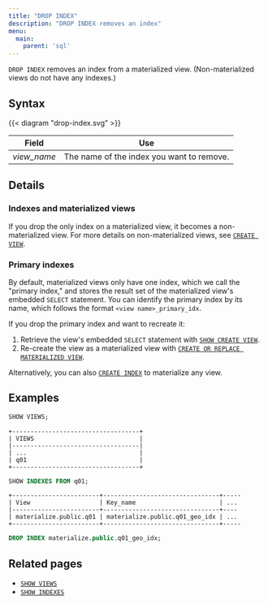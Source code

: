 ```yaml
---
title: "DROP INDEX"
description: "DROP INDEX removes an index"
menu:
  main:
    parent: 'sql'
---
```


`DROP INDEX` removes an index from a materialized view. (Non-materialized views
do not have any indexes.)

## Syntax

{{< diagram "drop-index.svg" >}}

Field | Use
------|-----
_view&lowbar;name_ | The name of the index you want to remove.

## Details

### Indexes and materialized views

If you drop the only index on a materialized view, it becomes a non-materialized
view. For more details on non-materialized views, see [`CREATE
VIEW`](../create-view).

### Primary indexes

By default, materialized views only have one index, which we call the "primary
index," and stores the result set of the materialized view's embedded `SELECT`
statement. You can identify the primary index by its name, which follows the
format `<view name>_primary_idx`.

If you drop the primary index and want to recreate it:

1. Retrieve the view's embedded `SELECT` statement with [`SHOW CREATE
   VIEW`](../show-create-view).
1. Re-create the view as a materialized view with [`CREATE OR REPLACE
   MATERIALIZED VIEW`](../create-materialized-view).

Alternatively, you can also [`CREATE INDEX`](../create-index) to materialize any
view.

## Examples

```sql
SHOW VIEWS;
```
```nofmt
+-----------------------------------+
| VIEWS                             |
|-----------------------------------|
| ...                               |
| q01                               |
+-----------------------------------+
```
```sql
SHOW INDEXES FROM q01;
```
```nofmt
+------------------------+--------------------------------+-----
| View                   | Key_name                       | ...
|------------------------+--------------------------------+----
| materialize.public.q01 | materialize.public.q01_geo_idx | ...
+------------------------+--------------------------------+-----
```
```sql
DROP INDEX materialize.public.q01_geo_idx;
```

## Related pages

- [`SHOW VIEWS`](../show-views)
- [`SHOW INDEXES`](../show-indexes)
